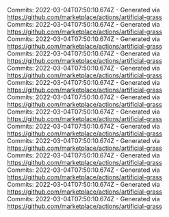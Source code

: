 Commits: 2022-03-04T07:50:10.674Z - Generated via https://github.com/marketplace/actions/artificial-grass
<br>
Commits: 2022-03-04T07:50:10.674Z - Generated via https://github.com/marketplace/actions/artificial-grass
<br>
Commits: 2022-03-04T07:50:10.674Z - Generated via https://github.com/marketplace/actions/artificial-grass
<br>
Commits: 2022-03-04T07:50:10.674Z - Generated via https://github.com/marketplace/actions/artificial-grass
<br>
Commits: 2022-03-04T07:50:10.674Z - Generated via https://github.com/marketplace/actions/artificial-grass
<br>
Commits: 2022-03-04T07:50:10.674Z - Generated via https://github.com/marketplace/actions/artificial-grass
<br>
Commits: 2022-03-04T07:50:10.674Z - Generated via https://github.com/marketplace/actions/artificial-grass
<br>
Commits: 2022-03-04T07:50:10.674Z - Generated via https://github.com/marketplace/actions/artificial-grass
<br>
Commits: 2022-03-04T07:50:10.674Z - Generated via https://github.com/marketplace/actions/artificial-grass
<br>
Commits: 2022-03-04T07:50:10.674Z - Generated via https://github.com/marketplace/actions/artificial-grass
<br>
Commits: 2022-03-04T07:50:10.674Z - Generated via https://github.com/marketplace/actions/artificial-grass
<br>
Commits: 2022-03-04T07:50:10.674Z - Generated via https://github.com/marketplace/actions/artificial-grass
<br>
Commits: 2022-03-04T07:50:10.674Z - Generated via https://github.com/marketplace/actions/artificial-grass
<br>
Commits: 2022-03-04T07:50:10.674Z - Generated via https://github.com/marketplace/actions/artificial-grass
<br>
